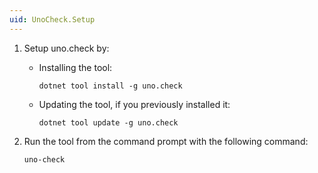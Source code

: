 ```yaml
---
uid: UnoCheck.Setup
---
```


1. Setup uno.check by:
    - Installing the tool:

        ```dotnetcli
        dotnet tool install -g uno.check
        ```

    - Updating the tool, if you previously installed it:

        ```dotnetcli
        dotnet tool update -g uno.check
        ```

2. Run the tool from the command prompt with the following command:

    ```bash
    uno-check
    ```
